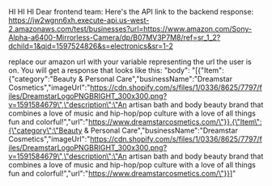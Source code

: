 HI HI HI
Dear frontend team:
Here's the API link to the backend response:
https://jw2wgnn6xh.execute-api.us-west-2.amazonaws.com/test/businesses?url=https://www.amazon.com/Sony-Alpha-a6400-Mirrorless-Camera/dp/B07MV3P7M8/ref=sr_1_2?dchild=1&qid=1597524826&s=electronics&sr=1-2

replace our amazon url with your variable representing the url the user is on. You will get a response that looks like this:
  "body": "[{\"Item\":{\"category\":\"Beauty & Personal Care\",\"businessName\":\"Dreamstar Cosmetics\",\"imageUrl\":\"https://cdn.shopify.com/s/files/1/0336/8625/7797/files/DreamstarLogoPNGBRIGHT_300x300.png?v=1591584679\",\"description\":\"An artisan bath and body beauty brand that combines a love of music and hip-hop/pop culture with a love of all things fun and colorful!\",\"url\":\"https://www.dreamstarcosmetics.com/\"}},{\"Item\":{\"category\":\"Beauty & Personal Care\",\"businessName\":\"Dreamstar Cosmetics\",\"imageUrl\":\"https://cdn.shopify.com/s/files/1/0336/8625/7797/files/DreamstarLogoPNGBRIGHT_300x300.png?v=1591584679\",\"description\":\"An artisan bath and body beauty brand that combines a love of music and hip-hop/pop culture with a love of all things fun and colorful!\",\"url\":\"https://www.dreamstarcosmetics.com/\"}}]"


